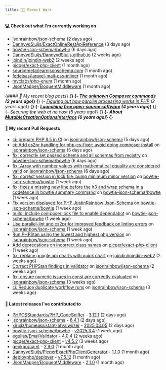 ```yaml
---
title: 👨‍💻 Recent Work
---
```


#### 💻 Check out what I'm currently working on

- [jsonrainbow/json-schema](https://github.com/jsonrainbow/json-schema) (2 days ago)
- [DannyvdSluijs/ExactOnlineRestApiReference](https://github.com/DannyvdSluijs/ExactOnlineRestApiReference) (3 days ago)
- [bowtie-json-schema/bowtie](https://github.com/bowtie-json-schema/bowtie) (6 days ago)
- [DannyvdSluijs/DannyvdSluijs.github.io](https://github.com/DannyvdSluijs/DannyvdSluijs.github.io) (2 weeks ago)
- [joindin/joindin-web2](https://github.com/joindin/joindin-web2) (2 weeks ago)
- [picqer/exact-php-client](https://github.com/picqer/exact-php-client) (1 month ago)
- [sourcemeta/learnjsonschema.com](https://github.com/sourcemeta/learnjsonschema.com) (1 month ago)
- [fedeisas/laravel-mail-css-inliner](https://github.com/fedeisas/laravel-mail-css-inliner) (1 month ago)
- [myclabs/php-enum](https://github.com/myclabs/php-enum) (1 month ago)
- [JsonMapper/EloquentMiddleware](https://github.com/JsonMapper/EloquentMiddleware) (1 month ago)


{*#### 📜 My recent blog posts*}
{**}
{*- [The unknown Composer commands](https://www.dannyvandersluijs.nl/posts/2023-08-25-the-unknown-composer-commands.html) (2 years ago)*}
{**}
{*- [Figuring out how parallel processing works in PHP](https://www.dannyvandersluijs.nl/posts/2023-06-21-figuring-out-how-parallel-processing-works-in-php.html) (2 years ago)*}
{**}
{*- [Launching free open-source software](https://www.dannyvandersluijs.nl/posts/2020-07-02-launching-free-open-source-software.html) (4 years ago)*}
{**}
{*- [Securing the web at no cost](https://www.dannyvandersluijs.nl/posts/2019-02-04-securing-the-web-at-no-cost.html) (6 years ago)*}
{**}
{*- [About MutableCreationOptionsInterface](https://www.dannyvandersluijs.nl/posts/2018-10-15-about-mutable-creation-options-interface.html) (6 years ago)*}
{**}

#### 🔨 My recent Pull Requests

- [ci: prepare PHP 8.5 in CI](https://github.com/jsonrainbow/json-schema/pull/815) on [jsonrainbow/json-schema](https://github.com/jsonrainbow/json-schema) (5 days ago)
- [ci: Add cs2pr handling for php-cs-fixer; avoid doing composer install](https://github.com/jsonrainbow/json-schema/pull/814) on [jsonrainbow/json-schema](https://github.com/jsonrainbow/json-schema) (5 days ago)
- [fix: correctly set passed schema and all schemas from registry](https://github.com/bowtie-json-schema/bowtie/pull/1927) on [bowtie-json-schema/bowtie](https://github.com/bowtie-json-schema/bowtie) (6 days ago)
- [fix: Array with number values with mathematical equality are considered valid](https://github.com/jsonrainbow/json-schema/pull/813) on [jsonrainbow/json-schema](https://github.com/jsonrainbow/json-schema) (6 days ago)
- [fix: correct version in lock file; bump minimum minor version](https://github.com/bowtie-json-schema/bowtie/pull/1921) on [bowtie-json-schema/bowtie](https://github.com/bowtie-json-schema/bowtie) (1 week ago)
- [fix: fixes a missing new line before the h3 and wrap schema in a codefence in bowtie summary command](https://github.com/bowtie-json-schema/bowtie/pull/1918) on [bowtie-json-schema/bowtie](https://github.com/bowtie-json-schema/bowtie) (1 week ago)
- [Fix version displayed for PHP JustinRainbow Json-Schema](https://github.com/bowtie-json-schema/bowtie/pull/1917) on [bowtie-json-schema/bowtie](https://github.com/bowtie-json-schema/bowtie) (1 week ago)
- [build: include composer.lock file to enable dependabot](https://github.com/bowtie-json-schema/bowtie/pull/1913) on [bowtie-json-schema/bowtie](https://github.com/bowtie-json-schema/bowtie) (1 week ago)
- [Use parallel-lint and cs2pr for improved feedback on linting errors](https://github.com/jsonrainbow/json-schema/pull/812) on [jsonrainbow/json-schema](https://github.com/jsonrainbow/json-schema) (1 week ago)
- [Run PHPStan using the lowest and highest php version](https://github.com/jsonrainbow/json-schema/pull/811) on [jsonrainbow/json-schema](https://github.com/jsonrainbow/json-schema) (1 week ago)
- [Add deprecations on incorrect class names](https://github.com/picqer/exact-php-client/pull/678) on [picqer/exact-php-client](https://github.com/picqer/exact-php-client) (1 week ago)
- [fix: replace google api charts with quick chart](https://github.com/joindin/joindin-web2/pull/927) on [joindin/joindin-web2](https://github.com/joindin/joindin-web2) (2 weeks ago)
- [Correct PHPStan findings in validator](https://github.com/jsonrainbow/json-schema/pull/808) on [jsonrainbow/json-schema](https://github.com/jsonrainbow/json-schema) (2 weeks ago)
- [fix: ensure numeric issues in const are correctly evaluated](https://github.com/jsonrainbow/json-schema/pull/805) on [jsonrainbow/json-schema](https://github.com/jsonrainbow/json-schema) (3 weeks ago)
- [ci: Reduce duplicate workflow runs](https://github.com/jsonrainbow/json-schema/pull/804) on [jsonrainbow/json-schema](https://github.com/jsonrainbow/json-schema) (3 weeks ago)


#### 🔭 Latest releases I've contributed to

- [PHPCSStandards/PHP_CodeSniffer](https://github.com/PHPCSStandards/PHP_CodeSniffer) - [3.12.1](https://github.com/PHPCSStandards/PHP_CodeSniffer/releases/tag/3.12.1) (2 days ago)
- [jsonrainbow/json-schema](https://github.com/jsonrainbow/json-schema) - [6.4.1](https://github.com/jsonrainbow/json-schema/releases/tag/6.4.1) (2 days ago)
- [xirixiz/homeassistant-afvalwijzer](https://github.com/xirixiz/homeassistant-afvalwijzer) - [2025.03.05](https://github.com/xirixiz/homeassistant-afvalwijzer/releases/tag/2025.03.05) (2 days ago)
- [bowtie-json-schema/bowtie](https://github.com/bowtie-json-schema/bowtie) - [v2025.3.4](https://github.com/bowtie-json-schema/bowtie/releases/tag/v2025.3.4) (1 week ago)
- [egulias/EmailValidator](https://github.com/egulias/EmailValidator) - [4.0.4](https://github.com/egulias/EmailValidator/releases/tag/4.0.4) (2 weeks ago)
- [picqer/exact-php-client](https://github.com/picqer/exact-php-client) - [v4.5.2](https://github.com/picqer/exact-php-client/releases/tag/v4.5.2) (3 weeks ago)
- [genkgo/camt](https://github.com/genkgo/camt) - [2.9.0](https://github.com/genkgo/camt/releases/tag/2.9.0) (1 month ago)
- [DannyvdSluijs/PicqerExactPhpClientGenerator](https://github.com/DannyvdSluijs/PicqerExactPhpClientGenerator) - [1.1.0](https://github.com/DannyvdSluijs/PicqerExactPhpClientGenerator/releases/tag/1.1.0) (1 month ago)
- [deployphp/deployer](https://github.com/deployphp/deployer) - [v7.5.12](https://github.com/deployphp/deployer/releases/tag/v7.5.12) (1 month ago)
- [JsonMapper/EloquentMiddleware](https://github.com/JsonMapper/EloquentMiddleware) - [2.1.0](https://github.com/JsonMapper/EloquentMiddleware/releases/tag/2.1.0) (1 month ago)